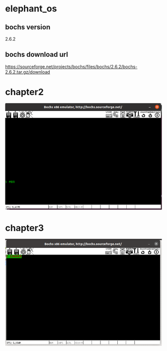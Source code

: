 # elephant_os

## bochs version
2.6.2

## bochs download url
https://sourceforge.net/projects/bochs/files/bochs/2.6.2/bochs-2.6.2.tar.gz/download


# chapter2
![图片](images/chapter2.png)

# chapter3
![图片](images/chapter3.png)
